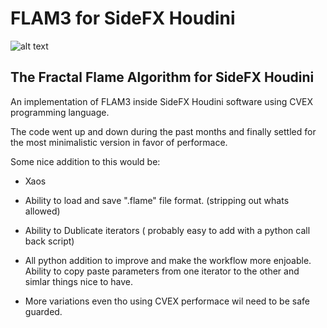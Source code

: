 # FLAM3 for SideFX Houdini
![alt text](https://github.com/alexnardini/FLAM3/blob/main/img/Stripes_01.jpg)


## The Fractal Flame Algorithm for SideFX Houdini

An implementation of FLAM3 inside SideFX Houdini software using CVEX programming language.

The code went up and down during the past months and finally settled
for the most minimalistic version in favor of performace.

Some nice addition to this would be:

- Xaos

- Ability to load and save ".flame" file format. (stripping out whats allowed)

- Ability to Dublicate iterators ( probably easy to add with a python call back script)

- All python addition to improve and make the workflow more enjoable.
  Ability to copy paste parameters from one iterator to the other and simlar things nice to have.

- More variations even tho using CVEX performace wil need to be safe guarded.
